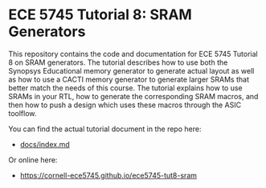 
ECE 5745 Tutorial 8: SRAM Generators
==========================================================================

This repository contains the code and documentation for ECE 5745 Tutorial
8 on SRAM generators. The tutorial describes how to use both the Synopsys
Educational memory generator to generate actual layout as well as how to
use a CACTI memory generator to generate larger SRAMs that better match
the needs of this course. The tutorial explains how to use SRAMs in your
RTL, how to generate the corresponding SRAM macros, and then how to push
a design which uses these macros through the ASIC toolflow.

You can find the actual tutorial document in the repo here:

 - [docs/index.md](docs/index.md)

Or online here:

 - https://cornell-ece5745.github.io/ece5745-tut8-sram

